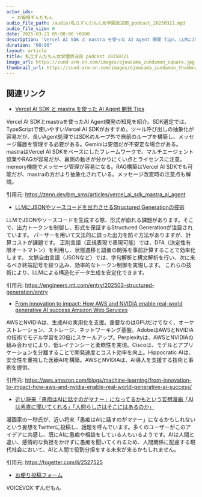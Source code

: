 ```yaml
---
actor_ids:
  - お嬢様ずんだもん
audio_file_path: /audio/私立ずんだもん女学園放送部_podcast_20250321.mp3
audio_file_size: 0
date: 2025-03-21 05:00:00 +0900
description: 'Vercel AI SDK と mastra を使った AI Agent 開発 Tips、LLMにJSONやソースコードを出力させるStructured Generationの技術、From innovation to impact: How AWS and NVIDIA enable real-world generative AI success  Amazon Web Services、近い将来「愚痴はAIに話すのがマナー」になってるかもという妄想漫画「AIは素直に聞いてくれる」「人間らしさはそこにはあるのか」'
duration: "00:00"
layout: article
title: 私立ずんだもん女学園放送部 podcast 20250321
image_url: https://zund-arm-on.com/images/ojousama_zundamon_square.jpg
thumbnail_url: https://zund-arm-on.com/images/ojousama_zundamon_thumbnail.jpg
---
```


## 関連リンク


- [Vercel AI SDK と mastra を使った AI Agent 開発 Tips](https://zenn.dev/bm_sms/articles/vercel_ai_sdk_mastra_ai_agent)  


Vercel AI SDKとmastraを使ったAI Agent開発の知見を紹介。SDK選定では、TypeScriptで使いやすいVercel AI SDKがおすすめ。ツール呼び出しの抽象化が容易だが、長いAgent処理ではSDKのループ外で自前のループを構築し、メッセージ履歴を管理する必要がある。Geminiは安価だが不安定な場合がある。mastraはVercel AI SDKをベースにしたフレームワークで、マルチエージェント協業やRAGが容易だが、裏側の動きが分かりにくい点とライセンスに注意。memory機能でメッセージ管理が容易になる。RAG構築はVercel AI SDKでも可能だが、mastraの方がより抽象化されている。メッセージ改変時の注意点も解説。


引用元: https://zenn.dev/bm_sms/articles/vercel_ai_sdk_mastra_ai_agent


- [LLMにJSONやソースコードを出力させるStructured Generationの技術](https://engineers.ntt.com/entry/202503-structured-generation/entry)  


LLMでJSONやソースコードを生成する際、形式が崩れる課題があります。そこで、出力トークンを制御し、形式を保証するStructured Generationが注目されています。
パーサーを用いて文法的に誤った出力を防ぐ方法がありますが、計算コストが課題です。
正則言語（正規表現で表現可能）では、DFA（決定性有限オートマトン）を利用し、状態遷移と語彙の関係を事前計算することで効率化します。
文脈自由言語（JSONなど）では、字句解析と構文解析を行い、次に来るべき終端記号を絞り込み、効率的なトークン制御を実現します。
これらの技術により、LLMによる構造化データ生成を安定化できます。


引用元: https://engineers.ntt.com/entry/202503-structured-generation/entry


- [From innovation to impact: How AWS and NVIDIA enable real-world generative AI success  Amazon Web Services](https://aws.amazon.com/blogs/machine-learning/from-innovation-to-impact-how-aws-and-nvidia-enable-real-world-generative-ai-success/)  


AWSとNVIDIAは、生成AIの実用化を支援。重要なのはGPUだけでなく、オーケストレーション、ストレージ、ネットワーキング基盤。AdobeはAWSとNVIDIAの技術でモデル学習を20倍にスケールアップ。Perplexityは、AWSとNVIDIAの組み合わせにより、低レイテンシーと柔軟性を実現。Ciscoは、モデルとアプリケーションを分離することで開発速度とコスト効率を向上。Hippocratic AIは、安全性を重視した医療AIを構築。AWSとNVIDIAは、AI導入を支援する技術と事例を提供。


引用元: https://aws.amazon.com/blogs/machine-learning/from-innovation-to-impact-how-aws-and-nvidia-enable-real-world-generative-ai-success/


- [近い将来「愚痴はAIに話すのがマナー」になってるかもという妄想漫画「AIは素直に聞いてくれる」「人間らしさはそこにはあるのか」](https://togetter.com/li/2527525)  


漫画家の一秒氏が、近い将来「愚痴はAIに話すのがマナー」になるかもしれないという妄想をTwitterに投稿し、話題を呼んでいます。多くのユーザーがこのアイデアに共感し、既にAIに愚痴や相談をしている人もいるようです。AIは人間と違い、感情的な負担をかけずに愚痴を聞いてくれるため、人間関係に配慮する現代社会において、AIと人間で役割分担をする未来が来るかもしれません。


引用元: https://togetter.com/li/2527525



- [お便り投稿フォーム](https://forms.gle/ffg4JTfqdiqK62qf9)

VOICEVOX:ずんだもん

